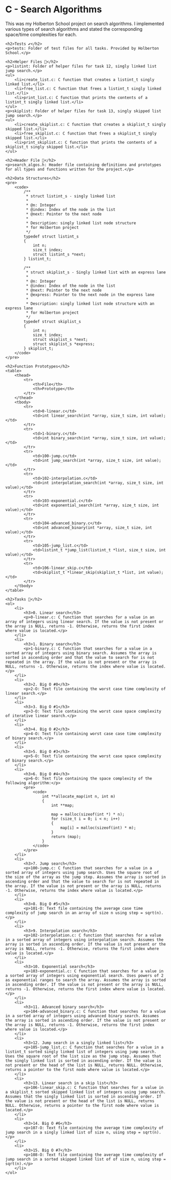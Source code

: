 <!DOCTYPE html>
<html lang="en">
<head>
    <meta charset="UTF-8">
    <meta name="viewport" content="width=device-width, initial-scale=1.0">
    <title>C - Search Algorithms</title>
</head>
<body>
    <h1>C - Search Algorithms</h1>
    <p>This was my Holberton School project on search algorithms. I implemented various types of search algorithms and stated the corresponding space/time complexities for each.</p>

    <h2>Tests ✔️</h2>
    <p>tests: Folder of test files for all tasks. Provided by Holberton School.</p>

    <h2>Helper Files 🙌</h2>
    <p>listint: Folder of helper files for task 12, singly linked list jump search.</p>
    <ul>
        <li>create_list.c: C function that creates a listint_t singly linked list.</li>
        <li>free_list.c: C function that frees a listint_t singly linked list.</li>
        <li>print_list.c: C function that prints the contents of a listint_t singly linked list.</li>
    </ul>
    <p>skiplist: Folder of helper files for task 13, singly skipped list jump search.</p>
    <ul>
        <li>create_skiplist.c: C function that creates a skiplist_t singly skipped list.</li>
        <li>free_skiplist.c: C function that frees a skiplist_t singly skipped list.</li>
        <li>print_skiplist.c: C function that prints the contents of a skiplist_t singly skipped list.</li>
    </ul>

    <h2>Header File 📁</h2>
    <p>search_algos.h: Header file containing definitions and prototypes for all types and functions written for the project.</p>

    <h2>Data Structures</h2>
    <pre>
        <code>
            /**
             * struct listint_s - singly linked list
             *
             * @n: Integer
             * @index: Index of the node in the list
             * @next: Pointer to the next node
             *
             * Description: singly linked list node structure
             * for Holberton project
             */
            typedef struct listint_s
            {
                int n;
                size_t index;
                struct listint_s *next;
            } listint_t;

            /**
             * struct skiplist_s - Singly linked list with an express lane
             *
             * @n: Integer
             * @index: Index of the node in the list
             * @next: Pointer to the next node
             * @express: Pointer to the next node in the express lane
             *
             * Description: singly linked list node structure with an express lane
             * for Holberton project
             */
            typedef struct skiplist_s
            {
                int n;
                size_t index;
                struct skiplist_s *next;
                struct skiplist_s *express;
            } skiplist_t;
        </code>
    </pre>

    <h2>Function Prototypes</h2>
    <table>
        <thead>
            <tr>
                <th>File</th>
                <th>Prototype</th>
            </tr>
        </thead>
        <tbody>
            <tr>
                <td>0-linear.c</td>
                <td>int linear_search(int *array, size_t size, int value);</td>
            </tr>
            <tr>
                <td>1-binary.c</td>
                <td>int binary_search(int *array, size_t size, int value);</td>
            </tr>
            <tr>
                <td>100-jump.c</td>
                <td>int jump_search(int *array, size_t size, int value);</td>
            </tr>
            <tr>
                <td>102-interpolation.c</td>
                <td>int interpolation_search(int *array, size_t size, int value);</td>
            </tr>
            <tr>
                <td>103-exponential.c</td>
                <td>int exponential_search(int *array, size_t size, int value);</td>
            </tr>
            <tr>
                <td>104-advanced_binary.c</td>
                <td>int advanced_binary(int *array, size_t size, int value);</td>
            </tr>
            <tr>
                <td>105-jump_list.c</td>
                <td>listint_t *jump_list(listint_t *list, size_t size, int value);</td>
            </tr>
            <tr>
                <td>106-linear_skip.c</td>
                <td>skiplist_t *linear_skip(skiplist_t *list, int value);</td>
            </tr>
        </tbody>
    </table>

    <h2>Tasks 📃</h2>
    <ol>
        <li>
            <h3>0. Linear search</h3>
            <p>0-linear.c: C function that searches for a value in an array of integers using linear search. If the value is not present or the array is NULL, returns -1. Otherwise, returns the first index where value is located.</p>
        </li>
        <li>
            <h3>1. Binary search</h3>
            <p>1-binary.c: C function that searches for a value in a sorted array of integers using binary search. Assumes the array is sorted in ascending order and that the value to search for is not repeated in the array. If the value is not present or the array is NULL, returns -1. Otherwise, returns the index where value is located.</p>
        </li>
        <li>
            <h3>2. Big O #0</h3>
            <p>2-O: Text file containing the worst case time complexity of linear search.</p>
        </li>
        <li>
            <h3>3. Big O #1</h3>
            <p>3-O: Text file containing the worst case space complexity of iterative linear search.</p>
        </li>
        <li>
            <h3>4. Big O #2</h3>
            <p>4-O: Text file containing worst case case time complexity of binary search.</p>
        </li>
        <li>
            <h3>5. Big O #3</h3>
            <p>5-O: Text file containing the worst case space complexity of binary search.</p>
        </li>
        <li>
            <h3>6. Big O #4</h3>
            <p>6-O: Text file containing the space complexity of the following algorithm:</p>
            <pre>
                <code>
                    int **allocate_map(int n, int m)
                    {
                        int **map;

                        map = malloc(sizeof(int *) * n);
                        for (size_t i = 0; i < n; i++)
                        {
                            map[i] = malloc(sizeof(int) * m);
                        }
                        return (map);
                    }
                </code>
            </pre>
        </li>
        <li>
            <h3>7. Jump search</h3>
            <p>100-jump.c: C function that searches for a value in a sorted array of integers using jump search. Uses the square root of the size of the array as the jump step. Assumes the array is sorted in ascending order and that the value to search for is not repeated in the array. If the value is not present or the array is NULL, returns -1. Otherwise, returns the index where value is located.</p>
        </li>
        <li>
            <h3>8. Big O #5</h3>
            <p>101-O: Text file containing the average case time complexity of jump search in an array of size n using step = sqrt(n).</p>
        </li>
        <li>
            <h3>9. Interpolation search</h3>
            <p>102-interpolation.c: C function that searches for a value in a sorted array of integers using interpolation search. Assumes the array is sorted in ascending order. If the value is not present or the array is NULL, returns -1. Otherwise, returns the first index where value is located.</p>
        </li>
        <li>
            <h3>10. Exponential search</h3>
            <p>103-exponential.c: C function that searches for a value in a sorted array of integers using exponential search. Uses powers of 2 as exponential ranges to search the array. Assumes the array is sorted in ascending order. If the value is not present or the array is NULL, returns -1. Otherwise, returns the first index where value is located.</p>
        </li>
        <li>
            <h3>11. Advanced binary search</h3>
            <p>104-advanced_binary.c: C function that searches for a value in a sorted array of integers using advanced binary search. Assumes the array is sorted in ascending order. If the value is not present or the array is NULL, returns -1. Otherwise, returns the first index where value is located.</p>
        </li>
        <li>
            <h3>12. Jump search in a singly linked list</h3>
            <p>105-jump_list.c: C function that searches for a value in a listint_t sorted singly linked list of integers using jump search. Uses the square root of the list size as the jump step. Assumes that the singly linked list is sorted in ascending order. If the value is not present or the head of the list is NULL, returns NULL. Otherwise, returns a pointer to the first node where value is located.</p>
        </li>
        <li>
            <h3>13. Linear search in a skip list</h3>
            <p>106-linear_skip.c: C function that searches for a value in a skiplist_t sorted skipped linked list of integers using jump search. Assumes that the singly linked list is sorted in ascending order. If the value is not present or the head of the list is NULL, returns NULL. Otherwise, returns a pointer to the first node where value is located.</p>
        </li>
        <li>
            <h3>14. Big O #6</h3>
            <p>107-O: Text file containing the average time complexity of jump search in a singly linked list of size n, using step = sqrt(n).</p>
        </li>
        <li>
            <h3>15. Big O #7</h3>
            <p>108-O: Text file containing the average time complexity of jump search in a sorted skipped linked list of of size n, using step = sqrt(n).</p>
        </li>
    </ol>
</body>
</html>
